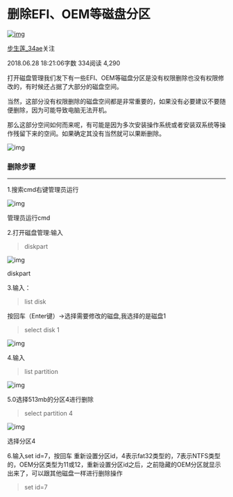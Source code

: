 # 删除EFI、OEM等磁盘分区

[![img](https://upload.jianshu.io/users/upload_avatars/11871735/fbfe1bdd-00ea-4d5a-9a44-cd811bcc6cb2?imageMogr2/auto-orient/strip|imageView2/1/w/96/h/96/format/webp)](https://www.jianshu.com/u/20d21953a704)

[步生莲_34ae](https://www.jianshu.com/u/20d21953a704)关注

2018.06.28 18:21:06字数 334阅读 4,290

打开磁盘管理我们发下有一些EFI、OEM等磁盘分区是没有权限删除也没有权限修改的，有时候还占据了大部分的磁盘空间。

当然，这部分没有权限删除的磁盘空间都是非常重要的，如果没有必要建议不要随便删除，因为可能导致电脑无法开机。

那么这部分空间如何而来呢，有可能是因为多次安装操作系统或者安装双系统等操作残留下来的空间。如果确定其没有当然就可以果断删除。

![img](https://upload-images.jianshu.io/upload_images/11871735-7c54182b1e9701e6.png?imageMogr2/auto-orient/strip|imageView2/2/w/754/format/webp)



### 删除步骤

------

1.搜索cmd右键管理员运行

![img](https://upload-images.jianshu.io/upload_images/11871735-fc30c583ed240329.png?imageMogr2/auto-orient/strip|imageView2/2/w/358/format/webp)

管理员运行cmd

2.打开磁盘管理:输入

> diskpart

![img](https://upload-images.jianshu.io/upload_images/11871735-6cfaedfd4e5ae1f5.png?imageMogr2/auto-orient/strip|imageView2/2/w/979/format/webp)

diskpart

3.输入：

> list disk 

按回车（Enter键）→选择需要修改的磁盘,我选择的是磁盘1

> select disk 1



![img](https://upload-images.jianshu.io/upload_images/11871735-ab052205eb2d62e9.png?imageMogr2/auto-orient/strip|imageView2/2/w/979/format/webp)

4.输入 

> list partition

![img](https://upload-images.jianshu.io/upload_images/11871735-8bc6b2fc17802870.png?imageMogr2/auto-orient/strip|imageView2/2/w/979/format/webp)

5.0选择513mb的分区4进行删除

> select partition 4

![img](https://upload-images.jianshu.io/upload_images/11871735-2b923d36b3a59ca5.png?imageMogr2/auto-orient/strip|imageView2/2/w/979/format/webp)

选择分区4

6.输入set id=7，按回车 重新设置分区id，4表示fat32类型的，7表示NTFS类型的，OEM分区类型为11或12，重新设置分区id之后，之前隐藏的OEM分区就显示出来了，可以跟其他磁盘一样进行删除操作

> set id=7
